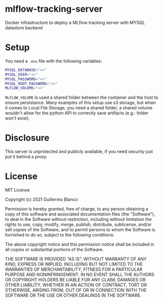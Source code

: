 # mlflow-tracking-server
Docker infrastructure to deploy a MLflow tracking server with MYSQL datastore backend

# Setup
You need a `.env` file with the following variables:
```bash
MYSQL_DATABASE="<>"
MYSQL_USER="<>"
MYSQL_PASSWORD="<>"
MYSQL_ROOT_PASSWORD="<>"
MLFLOW_VOLUME="<>"
```

`MLFLOW_VOLUME` is used a shared folder between the container and the host to
ensure persistance. Many examples of this setup use s3 storage, but when it
comes to Local File Storage, you need a shared folder, a shared volume wouldn't
allow for the python API to correctly save artifacts (e.g.: folder won't
exist).

# Disclosure
This server is unprotected and publicly available, if you need security just
put it behind a proxy.

# License
MIT License

Copyright (c) 2021 Guillermo Blanco

Permission is hereby granted, free of charge, to any person obtaining a copy
of this software and associated documentation files (the "Software"), to deal
in the Software without restriction, including without limitation the rights
to use, copy, modify, merge, publish, distribute, sublicense, and/or sell
copies of the Software, and to permit persons to whom the Software is
furnished to do so, subject to the following conditions:

The above copyright notice and this permission notice shall be included in all
copies or substantial portions of the Software.

THE SOFTWARE IS PROVIDED "AS IS", WITHOUT WARRANTY OF ANY KIND, EXPRESS OR
IMPLIED, INCLUDING BUT NOT LIMITED TO THE WARRANTIES OF MERCHANTABILITY,
FITNESS FOR A PARTICULAR PURPOSE AND NONINFRINGEMENT. IN NO EVENT SHALL THE
AUTHORS OR COPYRIGHT HOLDERS BE LIABLE FOR ANY CLAIM, DAMAGES OR OTHER
LIABILITY, WHETHER IN AN ACTION OF CONTRACT, TORT OR OTHERWISE, ARISING FROM,
OUT OF OR IN CONNECTION WITH THE SOFTWARE OR THE USE OR OTHER DEALINGS IN THE
SOFTWARE.
